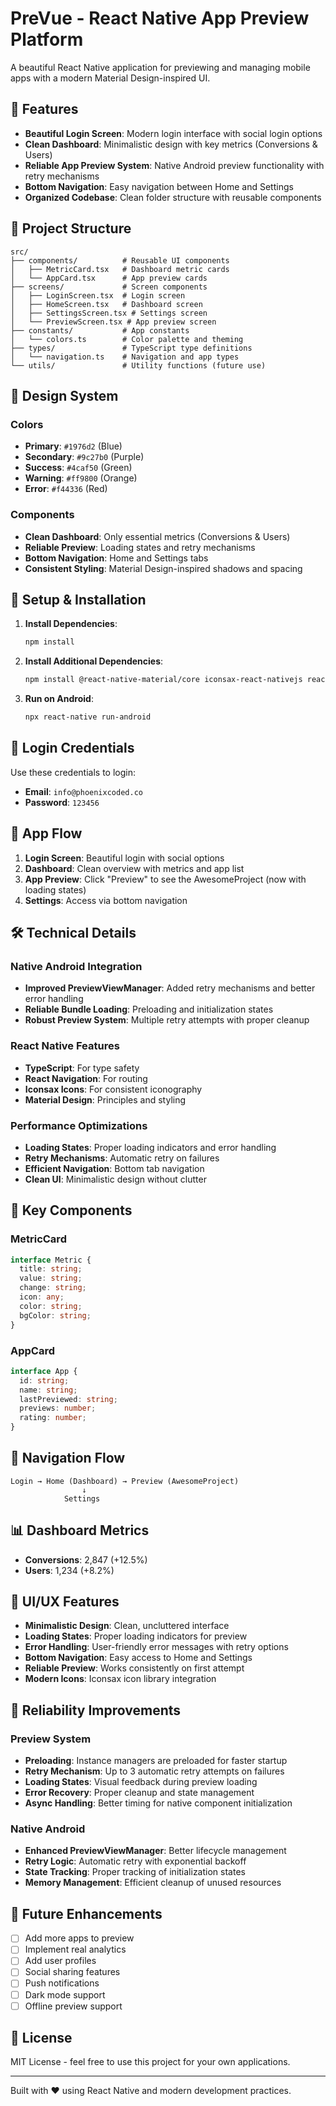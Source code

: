 # PreVue - React Native App Preview Platform

A beautiful React Native application for previewing and managing mobile apps with a modern Material Design-inspired UI.

## 🚀 Features

- **Beautiful Login Screen**: Modern login interface with social login options
- **Clean Dashboard**: Minimalistic design with key metrics (Conversions & Users)
- **Reliable App Preview System**: Native Android preview functionality with retry mechanisms
- **Bottom Navigation**: Easy navigation between Home and Settings
- **Organized Codebase**: Clean folder structure with reusable components

## 📁 Project Structure

```
src/
├── components/          # Reusable UI components
│   ├── MetricCard.tsx   # Dashboard metric cards
│   └── AppCard.tsx      # App preview cards
├── screens/             # Screen components
│   ├── LoginScreen.tsx  # Login screen
│   ├── HomeScreen.tsx   # Dashboard screen
│   ├── SettingsScreen.tsx # Settings screen
│   └── PreviewScreen.tsx # App preview screen
├── constants/           # App constants
│   └── colors.ts        # Color palette and theming
├── types/               # TypeScript type definitions
│   └── navigation.ts    # Navigation and app types
└── utils/               # Utility functions (future use)
```

## 🎨 Design System

### Colors
- **Primary**: `#1976d2` (Blue)
- **Secondary**: `#9c27b0` (Purple)
- **Success**: `#4caf50` (Green)
- **Warning**: `#ff9800` (Orange)
- **Error**: `#f44336` (Red)

### Components
- **Clean Dashboard**: Only essential metrics (Conversions & Users)
- **Reliable Preview**: Loading states and retry mechanisms
- **Bottom Navigation**: Home and Settings tabs
- **Consistent Styling**: Material Design-inspired shadows and spacing

## 🔧 Setup & Installation

1. **Install Dependencies**:
   ```bash
   npm install
   ```

2. **Install Additional Dependencies**:
   ```bash
   npm install @react-native-material/core iconsax-react-nativejs react-native-svg
   ```

3. **Run on Android**:
   ```bash
   npx react-native run-android
   ```

## 🔐 Login Credentials

Use these credentials to login:
- **Email**: `info@phoenixcoded.co`
- **Password**: `123456`

## 📱 App Flow

1. **Login Screen**: Beautiful login with social options
2. **Dashboard**: Clean overview with metrics and app list
3. **App Preview**: Click "Preview" to see the AwesomeProject (now with loading states)
4. **Settings**: Access via bottom navigation

## 🛠️ Technical Details

### Native Android Integration
- **Improved PreviewViewManager**: Added retry mechanisms and better error handling
- **Reliable Bundle Loading**: Preloading and initialization states
- **Robust Preview System**: Multiple retry attempts with proper cleanup

### React Native Features
- **TypeScript**: For type safety
- **React Navigation**: For routing
- **Iconsax Icons**: For consistent iconography
- **Material Design**: Principles and styling

### Performance Optimizations
- **Loading States**: Proper loading indicators and error handling
- **Retry Mechanisms**: Automatic retry on failures
- **Efficient Navigation**: Bottom tab navigation
- **Clean UI**: Minimalistic design without clutter

## 🎯 Key Components

### MetricCard
```typescript
interface Metric {
  title: string;
  value: string;
  change: string;
  icon: any;
  color: string;
  bgColor: string;
}
```

### AppCard
```typescript
interface App {
  id: string;
  name: string;
  lastPreviewed: string;
  previews: number;
  rating: number;
}
```

## 🔄 Navigation Flow

```
Login → Home (Dashboard) → Preview (AwesomeProject)
                ↓
            Settings
```

## 📊 Dashboard Metrics

- **Conversions**: 2,847 (+12.5%)
- **Users**: 1,234 (+8.2%)

## 🎨 UI/UX Features

- **Minimalistic Design**: Clean, uncluttered interface
- **Loading States**: Proper loading indicators for preview
- **Error Handling**: User-friendly error messages with retry options
- **Bottom Navigation**: Easy access to Home and Settings
- **Reliable Preview**: Works consistently on first attempt
- **Modern Icons**: Iconsax icon library integration

## 🔧 Reliability Improvements

### Preview System
- **Preloading**: Instance managers are preloaded for faster startup
- **Retry Mechanism**: Up to 3 automatic retry attempts on failures
- **Loading States**: Visual feedback during preview loading
- **Error Recovery**: Proper cleanup and state management
- **Async Handling**: Better timing for native component initialization

### Native Android
- **Enhanced PreviewViewManager**: Better lifecycle management
- **Retry Logic**: Automatic retry with exponential backoff
- **State Tracking**: Proper tracking of initialization states
- **Memory Management**: Efficient cleanup of unused resources

## 🚀 Future Enhancements

- [ ] Add more apps to preview
- [ ] Implement real analytics
- [ ] Add user profiles
- [ ] Social sharing features
- [ ] Push notifications
- [ ] Dark mode support
- [ ] Offline preview support

## 📝 License

MIT License - feel free to use this project for your own applications.

---

Built with ❤️ using React Native and modern development practices.
